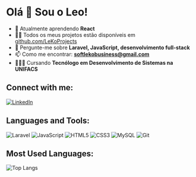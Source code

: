 # Olá 👋 Sou o Leo!

- 🌱 Atualmente aprendendo **React**
- 👨‍💻 Todos os meus projetos estão disponíveis em [github.com/LeKoProjects](https://github.com/LeKoProjects)
- 💬 Pergunte-me sobre **Laravel, JavaScript, desenvolvimento full-stack**
- 📫 Como me encontrar: **softlekobusiness@gmail.com**
- 👨🏼‍🎓 Cursando **Tecnólogo em Desenvolvimento de Sistemas na UNIFACS**

## Connect with me:
[![LinkedIn](https://img.shields.io/badge/LinkedIn-0077B5?style=for-the-badge&logo=linkedin&logoColor=white)](https://www.linkedin.com/in/leonardo-rocha-suzart-01134828b)

## Languages and Tools:
![Laravel](https://img.shields.io/badge/Laravel-FF2D20?style=for-the-badge&logo=laravel&logoColor=white)
![JavaScript](https://img.shields.io/badge/JavaScript-323330?style=for-the-badge&logo=javascript&logoColor=F7DF1E)
![HTML5](https://img.shields.io/badge/HTML5-E34F26?style=for-the-badge&logo=html5&logoColor=white)
![CSS3](https://img.shields.io/badge/CSS3-1572B6?style=for-the-badge&logo=css3&logoColor=white)
![MySQL](https://img.shields.io/badge/MySQL-4479A1?style=for-the-badge&logo=mysql&logoColor=white)
![Git](https://img.shields.io/badge/Git-F05032?style=for-the-badge&logo=git&logoColor=white)

## Most Used Languages:
![Top Langs](https://github-readme-stats.vercel.app/api/top-langs/?username=LeKoProjects&layout=compact)
